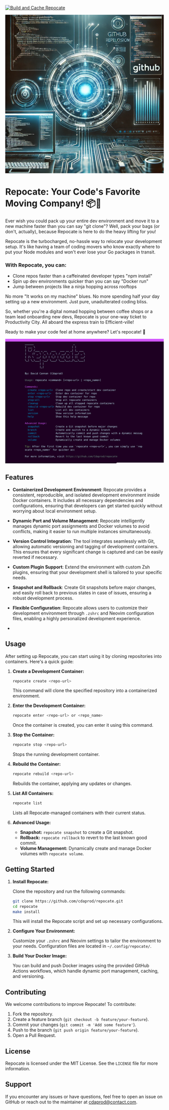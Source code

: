 [![Build and Cache Repocate](https://github.com/Cdaprod/repocate/actions/workflows/repocate-build.yml/badge.svg)](https://github.com/Cdaprod/repocate/actions/workflows/repocate-build.yml)

<div align="center">
  <img src="public/photo.webp" alt="Repocate Image">
</div>

# Repocate: Your Code's Favorite Moving Company! 📦🚚

Ever wish you could pack up your entire dev environment and move it to a new machine faster than you can say "git clone"? Well, pack your bags (or don't, actually), because Repocate is here to do the heavy lifting for you!

Repocate is the turbocharged, no-hassle way to relocate your development setup. It's like having a team of coding movers who know exactly where to put your Node modules and won't ever lose your Go packages in transit.

### With Repocate, you can:

- Clone repos faster than a caffeinated developer types "npm install"
- Spin up dev environments quicker than you can say "Docker run"
- Jump between projects like a ninja hopping across rooftops

No more "It works on my machine" blues. No more spending half your day setting up a new environment. Just pure, unadulterated coding bliss.

So, whether you're a digital nomad hopping between coffee shops or a team lead onboarding new devs, Repocate is your one-way ticket to Productivity City. All aboard the express train to Efficient-ville!

Ready to make your code feel at home anywhere? Let's repocate! 🚀

<div align="center">
  <img src="public/repocate.jpeg" alt="Repocate Image">
</div>

## Features

- **Containerized Development Environment**: Repocate provides a consistent, reproducible, and isolated development environment inside Docker containers. It includes all necessary dependencies and configurations, ensuring that developers can get started quickly without worrying about local environment setup.

- **Dynamic Port and Volume Management**: Repocate intelligently manages dynamic port assignments and Docker volumes to avoid conflicts, making it easier to run multiple instances simultaneously.

- **Version Control Integration**: The tool integrates seamlessly with Git, allowing automatic versioning and tagging of development containers. This ensures that every significant change is captured and can be easily reverted if necessary.

- **Custom Plugin Support**: Extend the environment with custom Zsh plugins, ensuring that your development shell is tailored to your specific needs.

- **Snapshot and Rollback**: Create Git snapshots before major changes, and easily roll back to previous states in case of issues, ensuring a robust development process.

- **Flexible Configuration**: Repocate allows users to customize their development environment through `.zshrc` and Neovim configuration files, enabling a highly personalized development experience.
- 

## Usage

After setting up Repocate, you can start using it by cloning repositories into containers. Here's a quick guide:

1. **Create a Development Container:**

   ```sh
   repocate create <repo-url>
   ```

   This command will clone the specified repository into a containerized environment.

2. **Enter the Development Container:**

   ```sh
   repocate enter <repo-url> or <repo_name>
   ```

   Once the container is created, you can enter it using this command.

3. **Stop the Container:**

   ```sh
   repocate stop <repo-url>
   ```

   Stops the running development container.

4. **Rebuild the Container:**

   ```sh
   repocate rebuild <repo-url>
   ```

   Rebuilds the container, applying any updates or changes.

5. **List All Containers:**

   ```sh
   repocate list
   ```

   Lists all Repocate-managed containers with their current status.

6. **Advanced Usage:**

   - **Snapshot:** `repocate snapshot` to create a Git snapshot.
   - **Rollback:** `repocate rollback` to revert to the last known good commit.
   - **Volume Management:** Dynamically create and manage Docker volumes with `repocate volume`.

## Getting Started

1. **Install Repocate:**

   Clone the repository and run the following commands:

   ```sh
   git clone https://github.com/cdaprod/repocate.git
   cd repocate
   make install
   ```

   This will install the Repocate script and set up necessary configurations.

2. **Configure Your Environment:**

   Customize your `.zshrc` and Neovim settings to tailor the environment to your needs. Configuration files are located in `~/.config/repocate/`.

3. **Build Your Docker Image:**

   You can build and push Docker images using the provided GitHub Actions workflows, which handle dynamic port management, caching, and versioning.

## Contributing

We welcome contributions to improve Repocate! To contribute:

1. Fork the repository.
2. Create a feature branch (`git checkout -b feature/your-feature`).
3. Commit your changes (`git commit -m 'Add some feature'`).
4. Push to the branch (`git push origin feature/your-feature`).
5. Open a Pull Request.

## License

Repocate is licensed under the MIT License. See the `LICENSE` file for more information.

## Support

If you encounter any issues or have questions, feel free to open an issue on GitHub or reach out to the maintainer at cdaprod@contact.com.


